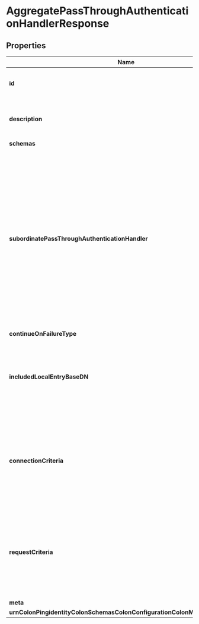 

# AggregatePassThroughAuthenticationHandlerResponse


## Properties

| Name | Type | Description | Notes |
|------------ | ------------- | ------------- | -------------|
|**id** | **String** | Name of the Pass Through Authentication Handler |  |
|**description** | **String** | A description for this Pass Through Authentication Handler |  [optional] |
|**schemas** | **List&lt;EnumaggregatePassThroughAuthenticationHandlerSchemaUrn&gt;** |  |  |
|**subordinatePassThroughAuthenticationHandler** | **List&lt;String&gt;** | The set of subordinate pass-through authentication handlers that may be used to perform the authentication processing. Handlers will be invoked in order until one is found for which the bind operation matches the associated criteria and either succeeds or fails in a manner that should not be ignored. |  |
|**continueOnFailureType** | **List&lt;EnumpassThroughAuthenticationHandlerContinueOnFailureTypeProp&gt;** |  |  [optional] |
|**includedLocalEntryBaseDN** | **List&lt;String&gt;** | The base DNs for the local users whose authentication attempts may be passed through to the external authentication service. |  [optional] |
|**connectionCriteria** | **String** | A reference to connection criteria that will be used to indicate which bind requests should be passed through to the external authentication service. |  [optional] |
|**requestCriteria** | **String** | A reference to request criteria that will be used to indicate which bind requests should be passed through to the external authentication service. |  [optional] |
|**meta** | [**MetaMeta**](MetaMeta.md) |  |  [optional] |
|**urnColonPingidentityColonSchemasColonConfigurationColonMessagesColon20** | [**MetaUrnPingidentitySchemasConfigurationMessages20**](MetaUrnPingidentitySchemasConfigurationMessages20.md) |  |  [optional] |



